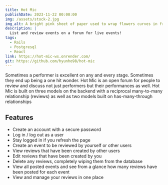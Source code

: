 ```yaml
---
title: Hot Mic
publishDate: 2023-11-22 00:00:00
img: /assets/stock-2.jpg
img_alt: A bright pink sheet of paper used to wrap flowers curves in front of rich blue background
description: |
  List and review events on a forum for live events!
tags:
  - Rails
  - Postgresql
  - React
link: https://hot-mic-ws.onrender.com/
git: https://github.com/hyunho98/hot-mic
---
```


Sometimes a performer is excellent on any and every stage. Sometimes they end up being a one hit wonder. Hot Mic is an open forum for people to review and discuss not just performers but their performances as well. Hot Mic is built on three models on the backend with a reciprocal many-to-many relationship (reviews) as well as two models built on has-many-through relationships

## Features
- Create an account with a secure password
- Log in / log out as a user
- Stay logged in if you refresh the page
- Create an event to be reviewed by yourself or other users
- View reviews that have been created by other users
- Edit reviews that have been created by you
- Delete any reviews, completely wiping them from the database
- View all posted events and see from a glance how many reviews have been posted for each event
- View and manage your reviews in one place

